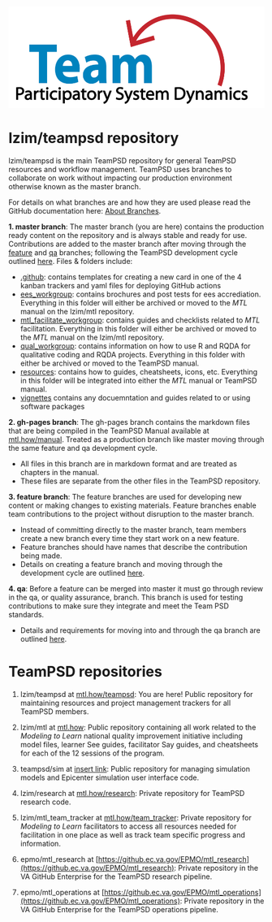 <img src = "https://github.com/lzim/teampsd/blob/master/resources/logos/team_psd_logo_sm.png"
     height = "200" width = "600">  

# lzim/teampsd repository
lzim/teampsd is the main TeamPSD repository for general TeamPSD resources and workflow management. TeamPSD uses branches to collaborate on work without impacting our production environment otherwise known as the master branch.

For details on what branches are and how they are used please read the GitHub documentation here: [About Branches](https://docs.github.com/en/github/collaborating-with-issues-and-pull-requests/about-branches).

**1. master branch**: The master branch (you are here) contains the production ready content on the repository and is always stable and ready for use. Contributions are added to the master branch after moving through the [feature](#feature) and [qa](#qa) branches; following the TeamPSD development cycle outlined [here](link-to-teampsd-manual-dev-test-prod-cycle). Files & folders include:
  - [.github](https://github.com/lzim/teampsd/tree/master/.github): contains templates for creating a new card in one of the 4 kanban trackers and yaml files for deploying GitHub actions
  - [ees_workgroup](https://github.com/lzim/teampsd/tree/master/ees_workgroup): contains brochures and post tests for ees accrediation. Everything in this folder will either be archived or moved to the *MTL* manual on the lzim/mtl repository.
  - [mtl_facilitate_workgroup](https://github.com/lzim/teampsd/tree/master/mtl_facilitate_workgroup): contains guides and checklists related to *MTL* facilitation. Everything in this folder will either be archived or moved to the *MTL* manual on the lzim/mtl repository.
  - [qual_workgroup](https://github.com/lzim/teampsd/tree/master/qual_workgroup): contains information on how to use R and RQDA for qualitative coding and RQDA projects. Everything in this folder with either be archived or moved to the TeamPSD manual.
  - [resources](https://github.com/lzim/teampsd/tree/master/resources): contains how to guides, cheatsheets, icons, etc. Everything in this folder will be integrated into either the *MTL* manual or TeamPSD manual.
  - [vignettes](https://github.com/lzim/teampsd/tree/master/vignettes) contains any docuemntation and guides related to or using software packages
        
**2. gh-pages branch**: The gh-pages branch contains the markdown files that are being compiled in the TeamPSD Manual available at [mtl.how/manual](mtl.how/manual). Treated as a production branch like master moving through the same feature and qa development cycle.
  - All files in this branch are in markdown format and are treated as chapters in the manual.
  - These files are separate from the other files in the TeamPSD repository.

**3. feature branch**: The feature branches are used for developing new content or making changes to existing materials. Feature branches enable team contributions to the project without disruption to the master branch.
  - Instead of committing directly to the master branch, team members create a new branch every time they start work on a new feature. 
  - Feature branches should have names that describe the contribution being made.
  - Details on creating a feature branch and moving through the development cycle are outlined [here](link-to-teampsd-manual-dev-test-prod-cycle).

**4. qa**: Before a feature can be merged into master it must go through review in the qa, or quality assurance, branch. This branch is used for testing contributions to make sure they integrate and meet the Team PSD standards.
  - Details and requirements for moving into and through the qa branch are outlined [here](link-to-teampsd-manual-dev-test-prod-cycle).

    
# TeamPSD repositories
1. lzim/teampsd at [mtl.how/teampsd](https://mtl.how/teampsd): You are here! Public repository for maintaining resources and project management trackers for all TeamPSD members.

2. lzim/mtl at [mtl.how](https://mtl.how): Public repository containing all work related to the *Modeling to Learn* national quality improvement initiative including model files, learner See guides, facilitator Say guides, and cheatsheets for each of the 12 sessions of the program.

3. teampsd/sim at [insert link](): Public repository for managing simulation models and Epicenter simulation user interface code.

4. lzim/research at [mtl.how/research](https://mtl.how/research): Private repository for TeamPSD research code.

5. lzim/mtl_team_tracker at [mtl.how/team_tracker](https://mtl.how/team_tracker): Private repository for *Modeling to Learn* facilitators to access all resources needed for facilitation in one place as well as track team specific progress and information.

6. epmo/mtl_research at [https://github.ec.va.gov/EPMO/mtl_research](https://github.ec.va.gov/EPMO/mtl_research): Private repository in the VA GitHub Enterprise for the TeamPSD research pipeline.

7. epmo/mtl_operations at [https://github.ec.va.gov/EPMO/mtl_operations](https://github.ec.va.gov/EPMO/mtl_operations): Private repository in the VA GitHub Enterprise for the TeamPSD operations pipeline.
    




